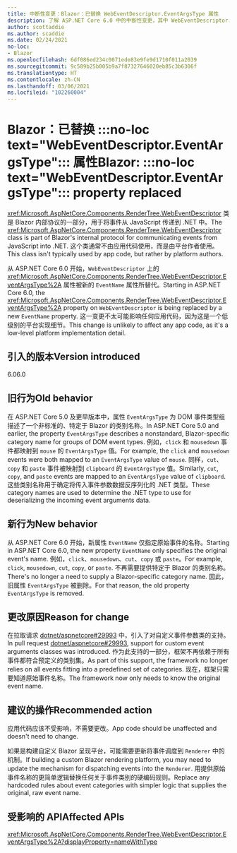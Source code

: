 ```yaml
---
title: 中断性变更：Blazor：已替换 WebEventDescriptor.EventArgsType 属性
description: 了解 ASP.NET Core 6.0 中的中断性变更，其中 WebEventDescriptor.EventArgsType 属性被替换为 EventName 属性。
author: scottaddie
ms.author: scaddie
ms.date: 02/24/2021
no-loc:
- Blazor
ms.openlocfilehash: 6df086ed234c0071ede83e9fe9d1710f011a2039
ms.sourcegitcommit: 9c589b25b005b9a7f87327646020eb85c3b6306f
ms.translationtype: HT
ms.contentlocale: zh-CN
ms.lasthandoff: 03/06/2021
ms.locfileid: "102260004"
---
```

# <a name="blazor-no-loc-textwebeventdescriptoreventargstype-property-replaced"></a><span data-ttu-id="66271-103">Blazor：已替换 :::no-loc text="WebEventDescriptor.EventArgsType"::: 属性</span><span class="sxs-lookup"><span data-stu-id="66271-103">Blazor: :::no-loc text="WebEventDescriptor.EventArgsType"::: property replaced</span></span>

<span data-ttu-id="66271-104"><xref:Microsoft.AspNetCore.Components.RenderTree.WebEventDescriptor> 类是 Blazor 内部协议的一部分，用于将事件从 JavaScript 传递到 .NET 中。</span><span class="sxs-lookup"><span data-stu-id="66271-104">The <xref:Microsoft.AspNetCore.Components.RenderTree.WebEventDescriptor> class is part of Blazor's internal protocol for communicating events from JavaScript into .NET.</span></span> <span data-ttu-id="66271-105">这个类通常不由应用代码使用，而是由平台作者使用。</span><span class="sxs-lookup"><span data-stu-id="66271-105">This class isn't typically used by app code, but rather by platform authors.</span></span>

<span data-ttu-id="66271-106">从 ASP.NET Core 6.0 开始，`WebEventDescriptor` 上的 <xref:Microsoft.AspNetCore.Components.RenderTree.WebEventDescriptor.EventArgsType%2A> 属性被新的 `EventName` 属性所替代。</span><span class="sxs-lookup"><span data-stu-id="66271-106">Starting in ASP.NET Core 6.0, the <xref:Microsoft.AspNetCore.Components.RenderTree.WebEventDescriptor.EventArgsType%2A> property on `WebEventDescriptor` is being replaced by a new `EventName` property.</span></span> <span data-ttu-id="66271-107">这一变更不太可能影响任何应用代码，因为这是一个低级别的平台实现细节。</span><span class="sxs-lookup"><span data-stu-id="66271-107">This change is unlikely to affect any app code, as it's a low-level platform implementation detail.</span></span>

## <a name="version-introduced"></a><span data-ttu-id="66271-108">引入的版本</span><span class="sxs-lookup"><span data-stu-id="66271-108">Version introduced</span></span>

<span data-ttu-id="66271-109">6.0</span><span class="sxs-lookup"><span data-stu-id="66271-109">6.0</span></span>

## <a name="old-behavior"></a><span data-ttu-id="66271-110">旧行为</span><span class="sxs-lookup"><span data-stu-id="66271-110">Old behavior</span></span>

<span data-ttu-id="66271-111">在 ASP.NET Core 5.0 及更早版本中，属性 `EventArgsType` 为 DOM 事件类型组描述了一个非标准的、特定于 Blazor 的类别名称。</span><span class="sxs-lookup"><span data-stu-id="66271-111">In ASP.NET Core 5.0 and earlier, the property `EventArgsType` describes a nonstandard, Blazor-specific category name for groups of DOM event types.</span></span> <span data-ttu-id="66271-112">例如，`click` 和 `mousedown` 事件都映射到 `mouse` 的 `EventArgsType` 值。</span><span class="sxs-lookup"><span data-stu-id="66271-112">For example, the `click` and `mousedown` events were both mapped to an `EventArgsType` value of `mouse`.</span></span> <span data-ttu-id="66271-113">同样，`cut`、`copy` 和 `paste` 事件被映射到 `clipboard` 的 `EventArgsType` 值。</span><span class="sxs-lookup"><span data-stu-id="66271-113">Similarly, `cut`, `copy`, and `paste` events are mapped to an `EventArgsType` value of `clipboard`.</span></span> <span data-ttu-id="66271-114">这些类别名称用于确定将传入事件参数数据反序列化的 .NET 类型。</span><span class="sxs-lookup"><span data-stu-id="66271-114">These category names are used to determine the .NET type to use for deserializing the incoming event arguments data.</span></span>

## <a name="new-behavior"></a><span data-ttu-id="66271-115">新行为</span><span class="sxs-lookup"><span data-stu-id="66271-115">New behavior</span></span>

<span data-ttu-id="66271-116">从 ASP.NET Core 6.0 开始，新属性 `EventName` 仅指定原始事件的名称。</span><span class="sxs-lookup"><span data-stu-id="66271-116">Starting in ASP.NET Core 6.0, the new property `EventName` only specifies the original event's name.</span></span> <span data-ttu-id="66271-117">例如，`click`、`mousedown`、`cut`、`copy` 或 `paste`。</span><span class="sxs-lookup"><span data-stu-id="66271-117">For example, `click`, `mousedown`, `cut`, `copy`, or `paste`.</span></span> <span data-ttu-id="66271-118">不再需要提供特定于 Blazor 的类别名称。</span><span class="sxs-lookup"><span data-stu-id="66271-118">There's no longer a need to supply a Blazor-specific category name.</span></span> <span data-ttu-id="66271-119">因此，旧属性 `EventArgsType` 被删除。</span><span class="sxs-lookup"><span data-stu-id="66271-119">For that reason, the old property `EventArgsType` is removed.</span></span>

## <a name="reason-for-change"></a><span data-ttu-id="66271-120">更改原因</span><span class="sxs-lookup"><span data-stu-id="66271-120">Reason for change</span></span>

<span data-ttu-id="66271-121">在拉取请求 [dotnet/aspnetcore#29993](https://github.com/dotnet/aspnetcore/pull/29993) 中，引入了对自定义事件参数类的支持。</span><span class="sxs-lookup"><span data-stu-id="66271-121">In pull request [dotnet/aspnetcore#29993](https://github.com/dotnet/aspnetcore/pull/29993), support for custom event arguments classes was introduced.</span></span> <span data-ttu-id="66271-122">作为此支持的一部分，框架不再依赖于所有事件都符合预定义的类别集。</span><span class="sxs-lookup"><span data-stu-id="66271-122">As part of this support, the framework no longer relies on all events fitting into a predefined set of categories.</span></span> <span data-ttu-id="66271-123">现在，框架只需要知道原始事件名称。</span><span class="sxs-lookup"><span data-stu-id="66271-123">The framework now only needs to know the original event name.</span></span>

## <a name="recommended-action"></a><span data-ttu-id="66271-124">建议的操作</span><span class="sxs-lookup"><span data-stu-id="66271-124">Recommended action</span></span>

<span data-ttu-id="66271-125">应用代码应该不受影响，不需要更改。</span><span class="sxs-lookup"><span data-stu-id="66271-125">App code should be unaffected and doesn't need to change.</span></span>

<span data-ttu-id="66271-126">如果是构建自定义 Blazor 呈现平台，可能需要更新将事件调度到 `Renderer` 中的机制。</span><span class="sxs-lookup"><span data-stu-id="66271-126">If building a custom Blazor rendering platform, you may need to update the mechanism for dispatching events into the `Renderer`.</span></span> <span data-ttu-id="66271-127">用提供原始事件名称的更简单逻辑替换任何关于事件类别的硬编码规则。</span><span class="sxs-lookup"><span data-stu-id="66271-127">Replace any hardcoded rules about event categories with simpler logic that supplies the original, raw event name.</span></span>

## <a name="affected-apis"></a><span data-ttu-id="66271-128">受影响的 API</span><span class="sxs-lookup"><span data-stu-id="66271-128">Affected APIs</span></span>

<xref:Microsoft.AspNetCore.Components.RenderTree.WebEventDescriptor.EventArgsType%2A?displayProperty=nameWithType>

<!--

## Category

ASP.NET Core

## Affected APIs

`P:Microsoft.AspNetCore.Components.RenderTree.WebEventDescriptor.EventArgsType`

-->
